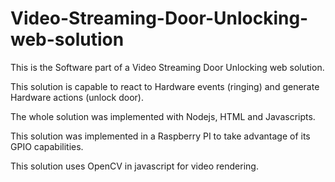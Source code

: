 # Video-Streaming-Door-Unlocking-web-solution

This is the Software part of a Video Streaming Door Unlocking web solution.

This solution is capable to react to Hardware events (ringing) and generate Hardware actions (unlock door).

The whole solution was implemented with Nodejs, HTML and Javascripts. 

This solution was implemented in a Raspberry PI to take advantage of its GPIO capabilities. 

This solution uses OpenCV in javascript for video rendering.

